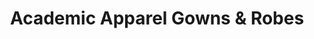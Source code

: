 ---
title: "Academic Apparel Gowns & Robes"
url: /salt-river-cape-town/academic-apparel-gowns-and-robes/
shop: clothes
---